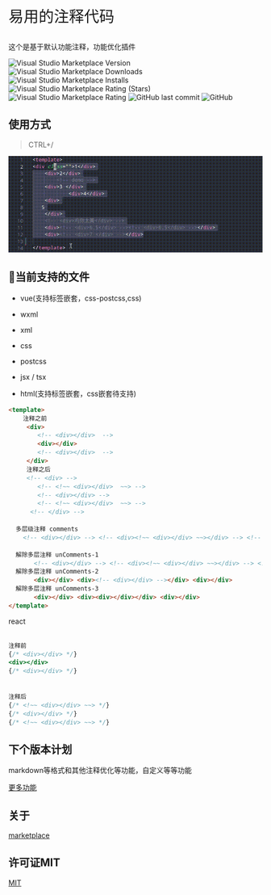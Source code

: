<p align='left' style='font-size:30px' > 易用的注释代码 </p>
<p align=''> 这个是基于默认功能注释，功能优化插件 </p>
<!-- <p align=''> 中文 | <a href='./README.en-US.md'>English</a> </p> -->

![Visual Studio Marketplace Version](https://img.shields.io/visual-studio-marketplace/v/breakon.easy-comments-code)
![Visual Studio Marketplace Downloads](https://img.shields.io/visual-studio-marketplace/d/breakon.easy-comments-code)
![Visual Studio Marketplace Installs](https://img.shields.io/visual-studio-marketplace/i/breakon.easy-comments-code)
![Visual Studio Marketplace Rating (Stars)](https://img.shields.io/visual-studio-marketplace/stars/breakon.easy-comments-code)
![Visual Studio Marketplace Rating](https://img.shields.io/visual-studio-marketplace/r/breakon.easy-comments-code)
![GitHub last commit](https://img.shields.io/github/last-commit/breakon/easy-comments-code)
![GitHub](https://img.shields.io/github/license/breakon/easy-comments-code?color=green)
## 使用方式

>CTRL+/

![img](images/htmlnestComments.gif)

## 🎉当前支持的文件

- vue(支持标签嵌套，css-postcss,css)

- wxml

- xml

- css

- postcss

- jsx / tsx


- html(支持标签嵌套，css嵌套待支持)



```html
<template>
    注释之前
     <div>
        <!-- <div></div>  -->
        <div></div>
        <!-- <div></div>  -->
     </div> 
     注释之后
     <!-- <div> -->
        <!-- <!~~ <div></div>  ~~> -->
        <!-- <div></div> -->
        <!-- <!~~ <div></div>  ~~> -->
      <!-- </div> -->

  多层级注释 comments
    <!-- <div></div> --> <!-- <div><!~~ <div></div> ~~></div> --> <!-- <div></div> -->

  解除多层注释 unComments-1
       <!-- <div></div> --> <!-- <div><!~~ <div></div> ~~></div> --> <!-- <div></div> -->
  解除多层注释 unComments-2
       <div></div> <div><!-- <div></div> --></div> <div></div>
  解除多层注释 unComments-3
       <div></div> <div><div></div></div> <div></div>
</template>
```

react

```jsx

注释前
{/* <div></div> */}
<div></div>
{/* <div></div> */}


注释后
{/* <!~~ <div></div> ~~> */}
{/* <div></div> */}
{/* <!~~ <div></div> ~~> */}

```



## 下个版本计划

markdown等格式和其他注释优化等功能，自定义等等功能


[更多功能](./example/html-line-by-line.md)

## 关于 

[marketplace](https://marketplace.visualstudio.com/items?itemName=breakon.easy-comments-code)

## 许可证MIT

[MIT](https://opensource.org/licenses/MIT)


